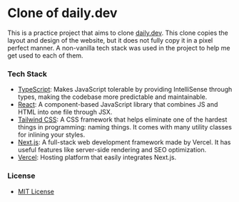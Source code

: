 # Clone of daily.dev

This is a practice project that aims to clone [daily.dev](https://daily.dev/). This clone copies the layout and design of the website, but it does not fully copy it in a pixel perfect manner. A non-vanilla tech stack was used in the project to help me get used to each of them.

### Tech Stack

* [TypeScript](https://www.typescriptlang.org/): Makes JavaScript tolerable by providing IntelliSense through types, making the codebase more predictable and maintainable.
* [React](https://react.dev/): A component-based JavaScript library that combines JS and HTML into one file through JSX.
* [Tailwind CSS](https://tailwindcss.com/): A CSS framework that helps eliminate one of the hardest things in programming: naming things. It comes with many utility classes for inlining your styles.
* [Next.js](https://nextjs.org/): A full-stack web development framework made by Vercel. It has useful features like server-side rendering and SEO optimization.
* [Vercel](https://vercel.com/): Hosting platform that easily integrates Next.js.

### License

* [MIT License](LICENSE)
